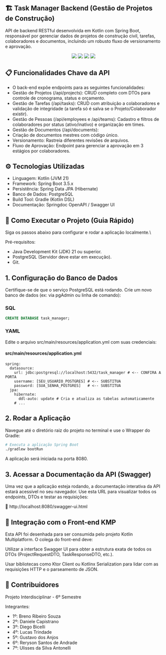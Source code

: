 ## 🏗️ Task Manager Backend (Gestão de Projetos de Construção)
API de backend RESTful desenvolvida em Kotlin com Spring Boot, responsável por gerenciar dados de projetos de construção civil, tarefas, colaboradores e documentos, incluindo um robusto fluxo de versionamento e aprovação.

<p align="center">
<img src="https://img.shields.io/badge/Kotlin-A97BFF?style=for-the-badge&logo=kotlin&logoColor=white" />
<img src="https://img.shields.io/badge/Spring_Boot-F2F4F9?style=for-the-badge&logo=spring-boot" />
<img src="https://img.shields.io/badge/PostgreSQL-316192?style=for-the-badge&logo=postgresql&logoColor=white" />
<img src="https://img.shields.io/badge/OpenAPI-6AA35F?style=for-the-badge&logo=openapi&logoColor=white" />
</p>

## 📋 Funcionalidades Chave da API
- O back-end expõe endpoints para as seguintes funcionalidades:
- Gestão de Projetos (/api/projects): CRUD completo com DTOs para controle de cronograma, status e orçamento.
- Gestão de Tarefas (/api/tasks): CRUD com atribuição a colaboradores e validação de integridade (a tarefa só é salva se o Projeto/Colaborador existir).
- Gestão de Pessoas (/api/employees e /api/teams): Cadastro e filtros de colaboradores por status (ativo/inativo) e organização em times.
- Gestão de Documentos (/api/documents):
- Criação de documentos mestres com código único.
- Versionamento: Rastreia diferentes revisões de arquivos.
- Fluxo de Aprovação: Endpoint para gerenciar a aprovação em 3 estágios por colaboradores.

## ⚙️ Tecnologias Utilizadas
- Linguagem: Kotlin (JVM 21)
- Framework: Spring Boot 3.5.x
- Persistência: Spring Data JPA (Hibernate)
- Banco de Dados: PostgreSQL
- Build Tool: Gradle (Kotlin DSL)
- Documentação: Springdoc OpenAPI / Swagger UI

## 🚀 Como Executar o Projeto (Guia Rápido)
Siga os passos abaixo para configurar e rodar a aplicação localmente.\

Pré-requisitos:
- Java Development Kit (JDK) 21 ou superior.
- PostgreSQL (Servidor deve estar em execução).
- Git.

## 1. Configuração do Banco de Dados
Certifique-se de que o serviço PostgreSQL está rodando.
Crie um novo banco de dados (ex: via pgAdmin ou linha de comando):

### SQL
```SQL
CREATE DATABASE task_manager;
```
### YAML
Edite o arquivo src/main/resources/application.yml com suas credenciais:

#### src/main/resources/application.yml
```YML
spring:
  datasource:
    url: jdbc:postgresql://localhost:5432/task_manager # <-- CONFIRA A PORTA
    username: [SEU_USUARIO_POSTGRES] # <-- SUBSTITUA
    password: [SUA_SENHA_POSTGRES]   # <-- SUBSTITUA
  jpa:
    hibernate:
      ddl-auto: update # Cria e atualiza as tabelas automaticamente
    # ...
```
## 2. Rodar a Aplicação
Navegue até o diretório raiz do projeto no terminal e use o Wrapper do Gradle:

```Bash
# Executa a aplicação Spring Boot
./gradlew bootRun
```

A aplicação será iniciada na porta 8080.

## 3. Acessar a Documentação da API (Swagger)
Uma vez que a aplicação esteja rodando, a documentação interativa da API estará acessível no seu navegador. Use esta URL para visualizar todos os endpoints, DTOs e testar as requisições:

🔗 http://localhost:8080/swagger-ui.html

## 🤝 Integração com o Front-end KMP
Esta API foi desenhada para ser consumida pelo projeto Kotlin Multiplatform. O colega do front-end deve:

Utilizar a interface Swagger UI para obter a estrutura exata de todos os DTOs (ProjectRequestDTO, TaskResponseDTO, etc.).

Usar bibliotecas como Ktor Client ou Kotlinx Serialization para lidar com as requisições HTTP e o parseamento de JSON.

## 👥 Contribuidores
Projeto Interdisciplinar - 6º Semestre

Integrantes:

- 1º: Breno Ribeiro Souza
- 2º: Daniele Capistrano
- 3º: Diego Bicelli 
- 4º: Lucas Trindade
- 5º: Gustavo dos Anjos
- 6º: Reryson Santos de Andrade
- 7º: Ulisses da Silva Antonelli
